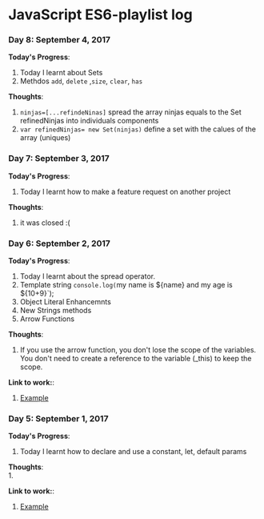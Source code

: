 # JavaScript ES6-playlist log
### Day 8: September 4, 2017    

**Today's Progress**:   
1. Today I learnt about Sets
2. Methdos `add`, `delete` ,`size`, `clear`, `has`

**Thoughts**:     
1.  `ninjas=[...refindeNinas]` spread the array ninjas equals to the Set refinedNinjas into individuals components    
2. `var refinedNinjas= new Set(ninjas)` define a set with the calues of the array (uniques)

### Day 7: September 3, 2017    

**Today's Progress**:   
1. Today I learnt how to make a feature request on another project

**Thoughts**:     
1.  it was closed :(  
### Day 6: September 2, 2017    

**Today's Progress**:   
1. Today I learnt about the spread operator.  
2. Template string `console.log(`my name is ${name} and my age is ${10+9}`);
3. Object Literal Enhancemnts  
4. New Strings methods
5. Arrow Functions

**Thoughts**:     
1.  If you use the arrow function, you don't lose the scope of the variables. You don't need to create a reference to the variable (_this) to keep the scope.  

**Link to work:**:     
1. [Example](https://link) 
### Day 5: September 1, 2017    

**Today's Progress**:   
1. Today I learnt how to declare and use a constant, let, default params

**Thoughts**:     
1.   

**Link to work:**:     
1. [Example](https://link) 